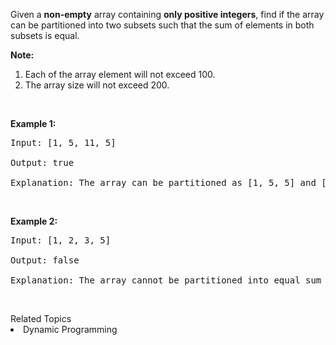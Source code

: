 <p>Given a <b>non-empty</b> array containing <b>only positive integers</b>, find if the array can be partitioned into two subsets such that the sum of elements in both subsets is equal.</p>

<p><b>Note:</b></p>

<ol>
	<li>Each of the array element will not exceed 100.</li>
	<li>The array size will not exceed 200.</li>
</ol>

<p>&nbsp;</p>

<p><b>Example 1:</b></p>

<pre>
Input: [1, 5, 11, 5]

Output: true

Explanation: The array can be partitioned as [1, 5, 5] and [11].
</pre>

<p>&nbsp;</p>

<p><b>Example 2:</b></p>

<pre>
Input: [1, 2, 3, 5]

Output: false

Explanation: The array cannot be partitioned into equal sum subsets.
</pre>

<p>&nbsp;</p>
<div><div>Related Topics</div><div><li>Dynamic Programming</li></div></div>